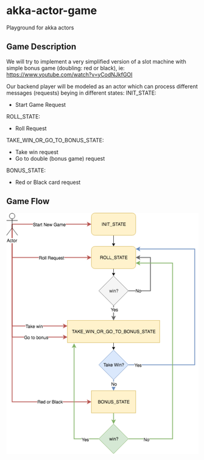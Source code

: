 # akka-actor-game
Playground for akka actors

## Game Description
We will try to implement a very simplified version of a slot machine with simple bonus game (doubling: red or black), ie: https://www.youtube.com/watch?v=yCodNJkfGOI

Our backend player will be modeled as an actor which can process different messages (requests) beying in different states:
INIT_STATE:
 - Start Game Request
 
ROLL_STATE:
 - Roll Request
 
TAKE_WIN_OR_GO_TO_BONUS_STATE:
 - Take win request
 - Go to double (bonus game) request

BONUS_STATE:
 - Red or Black card request
 
## Game Flow
![Gamne Flow](docs/akka_game_flow.png?raw=true "Game Flow")